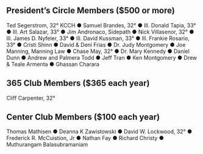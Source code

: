 ## President’s Circle Members ($500 or more)
Ted Segerstrom, 32° KCCH ● Samuel Brandes, 32° ● Ill. Donald Tapia, 33° ● Ill. Art Salazar, 33° ● Jim Andronaco, Sidepath ● Nick Villasenor, 32° ● Ill. James D. Nyfeler, 33° ● Ill. David Kussman, 33° ● Ill. Frankie Rosario, 33° ● Cristi Shinn ● David & Deni Frias ● Dr. Judy Montgomery ● Joe Manning, Manning Law ● Chase May, 32° ● Dr. Mary Kennedy ● Daniel Dunn ● Andrew and
Palmera Todd ● Jeff Tran ● Ken Montgomery ● Drew & Teale Armenta ● Ghassan Charara

## 365 Club Members ($365 each year)
Cliff Carpenter, 32°

## Center Club Members ($100 each year)
Thomas Mathisen ● Deanna K Zawistowski ● David W. Lockwood, 32° ● Frederick R. McCuistion, Jr ● Nathan Fay ● Richard Christy ● Muthurangam Balasubramaniam